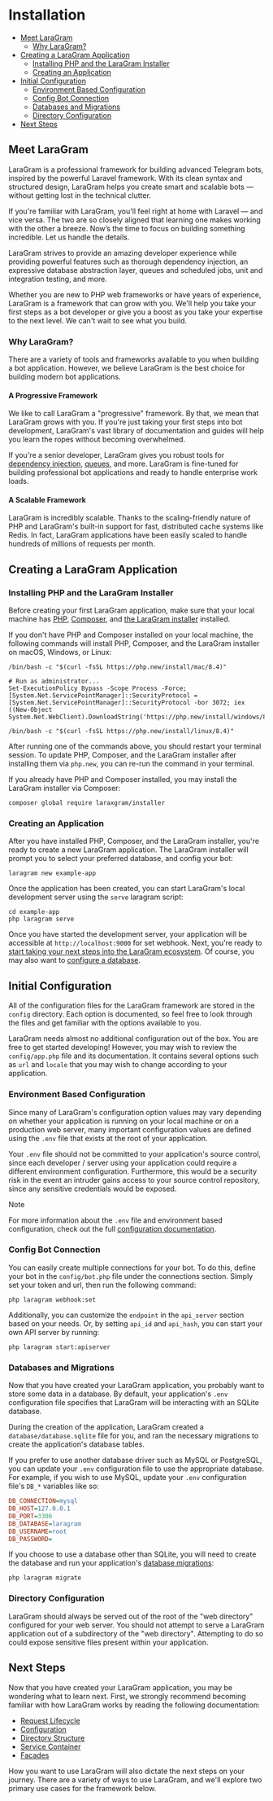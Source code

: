 # Installation

- [Meet LaraGram](#meet-laragram)
    - [Why LaraGram?](#why-laragram)
- [Creating a LaraGram Application](#creating-a-laragram-project)
    - [Installing PHP and the LaraGram Installer](#installing-php)
    - [Creating an Application](#creating-an-application)
- [Initial Configuration](#initial-configuration)
    - [Environment Based Configuration](#environment-based-configuration)
    - [Config Bot Connection](#config-bot-connections)
    - [Databases and Migrations](#databases-and-migrations)
    - [Directory Configuration](#directory-configuration)
- [Next Steps](#next-steps)

<a name="meet-laragram"></a>
## Meet LaraGram

LaraGram is a professional framework for building advanced Telegram bots, inspired by the powerful Laravel framework.
With its clean syntax and structured design, LaraGram helps you create smart and scalable bots — without getting lost in the technical clutter.

If you're familiar with LaraGram, you'll feel right at home with Laravel — and vice versa. The two are so closely aligned that learning one makes working with the other a breeze. Now’s the time to focus on building something incredible. Let us handle the details.

LaraGram strives to provide an amazing developer experience while providing powerful features such as thorough dependency injection, an expressive database abstraction layer, queues and scheduled jobs, unit and integration testing, and more.

Whether you are new to PHP web frameworks or have years of experience, LaraGram is a framework that can grow with you. We'll help you take your first steps as a bot developer or give you a boost as you take your expertise to the next level. We can't wait to see what you build.

<a name="why-laragram"></a>
### Why LaraGram?

There are a variety of tools and frameworks available to you when building a bot application. However, we believe LaraGram is the best choice for building modern bot applications.

#### A Progressive Framework

We like to call LaraGram a "progressive" framework. By that, we mean that LaraGram grows with you. If you're just taking your first steps into bot development, LaraGram's vast library of documentation and guides will help you learn the ropes without becoming overwhelmed.

If you're a senior developer, LaraGram gives you robust tools for [dependency injection](/container.md), [queues](/queues.md), and more. LaraGram is fine-tuned for building professional bot applications and ready to handle enterprise work loads.

#### A Scalable Framework

LaraGram is incredibly scalable. Thanks to the scaling-friendly nature of PHP and LaraGram's built-in support for fast, distributed cache systems like Redis. In fact, LaraGram applications have been easily scaled to handle hundreds of millions of requests per month.

<a name="creating-a-laragram-project"></a>
## Creating a LaraGram Application

<a name="installing-php"></a>
### Installing PHP and the LaraGram Installer

Before creating your first LaraGram application, make sure that your local machine has [PHP](https://php.net), [Composer](https://getcomposer.org), and [the LaraGram installer](https://github.com/laragram/installer) installed.

If you don't have PHP and Composer installed on your local machine, the following commands will install PHP, Composer, and the LaraGram installer on macOS, Windows, or Linux:

```shell tab=macOS
/bin/bash -c "$(curl -fsSL https://php.new/install/mac/8.4)"
```

```shell tab=Windows PowerShell
# Run as administrator...
Set-ExecutionPolicy Bypass -Scope Process -Force; [System.Net.ServicePointManager]::SecurityProtocol = [System.Net.ServicePointManager]::SecurityProtocol -bor 3072; iex ((New-Object System.Net.WebClient).DownloadString('https://php.new/install/windows/8.4'))
```

```shell tab=Linux
/bin/bash -c "$(curl -fsSL https://php.new/install/linux/8.4)"
```

After running one of the commands above, you should restart your terminal session. To update PHP, Composer, and the LaraGram installer after installing them via `php.new`, you can re-run the command in your terminal.

If you already have PHP and Composer installed, you may install the LaraGram installer via Composer:

```shell
composer global require laraxgram/installer
```

<a name="creating-an-application"></a>
### Creating an Application

After you have installed PHP, Composer, and the LaraGram installer, you're ready to create a new LaraGram application. The LaraGram installer will prompt you to select your preferred database, and config your bot:

```shell
laragram new example-app
```

Once the application has been created, you can start LaraGram's local development server using the `serve` laragram script:

```shell
cd example-app
php laragram serve
```

Once you have started the development server, your application will be accessible at `http://localhost:9000` for set webhook. Next, you're ready to [start taking your next steps into the LaraGram ecosystem](#next-steps). Of course, you may also want to [configure a database](#databases-and-migrations).

<a name="initial-configuration"></a>
## Initial Configuration

All of the configuration files for the LaraGram framework are stored in the `config` directory. Each option is documented, so feel free to look through the files and get familiar with the options available to you.

LaraGram needs almost no additional configuration out of the box. You are free to get started developing! However, you may wish to review the `config/app.php` file and its documentation. It contains several options such as `url` and `locale` that you may wish to change according to your application.

<a name="environment-based-configuration"></a>
### Environment Based Configuration

Since many of LaraGram's configuration option values may vary depending on whether your application is running on your local machine or on a production web server, many important configuration values are defined using the `.env` file that exists at the root of your application.

Your `.env` file should not be committed to your application's source control, since each developer / server using your application could require a different environment configuration. Furthermore, this would be a security risk in the event an intruder gains access to your source control repository, since any sensitive credentials would be exposed.

> [!NOTE]
> For more information about the `.env` file and environment based configuration, check out the full [configuration documentation](/configuration#environment-configuration).

<a name="config-bot-connections"></a>
### Config Bot Connection

You can easily create multiple connections for your bot. To do this, define your bot in the `config/bot.php` file under the connections section.
Simply set your token and url, then run the following command:
```shell
php laragram webhook:set
```

Additionally, you can customize the `endpoint` in the `api_server` section based on your needs.
Or, by setting `api_id` and `api_hash`, you can start your own API server by running:
```shell
php laragram start:apiserver
```

<a name="databases-and-migrations"></a>
### Databases and Migrations

Now that you have created your LaraGram application, you probably want to store some data in a database. By default, your application's `.env` configuration file specifies that LaraGram will be interacting with an SQLite database.

During the creation of the application, LaraGram created a `database/database.sqlite` file for you, and ran the necessary migrations to create the application's database tables.

If you prefer to use another database driver such as MySQL or PostgreSQL, you can update your `.env` configuration file to use the appropriate database. For example, if you wish to use MySQL, update your `.env` configuration file's `DB_*` variables like so:

```ini
DB_CONNECTION=mysql
DB_HOST=127.0.0.1
DB_PORT=3306
DB_DATABASE=laragram
DB_USERNAME=root
DB_PASSWORD=
```

If you choose to use a database other than SQLite, you will need to create the database and run your application's [database migrations](/migrations.md):

```shell
php laragram migrate
```

<a name="directory-configuration"></a>
### Directory Configuration

LaraGram should always be served out of the root of the "web directory" configured for your web server. You should not attempt to serve a LaraGram application out of a subdirectory of the "web directory". Attempting to do so could expose sensitive files present within your application.

<a name="next-steps"></a>
## Next Steps

Now that you have created your LaraGram application, you may be wondering what to learn next. First, we strongly recommend becoming familiar with how LaraGram works by reading the following documentation:

<div class="content-list" markdown="1">

- [Request Lifecycle](/lifecycle.md)
- [Configuration](/configuration.md)
- [Directory Structure](/structure.md)
- [Service Container](/container.md)
- [Facades](/facades.md)

</div>

How you want to use LaraGram will also dictate the next steps on your journey. There are a variety of ways to use LaraGram, and we'll explore two primary use cases for the framework below.
